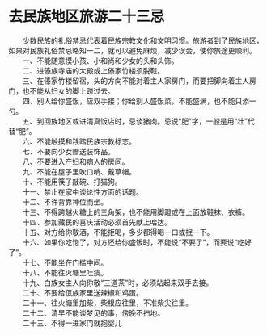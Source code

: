 # 去民族地区旅游二十三忌  

&emsp;&emsp;少数民族的礼俗禁忌代表着民族宗教文化和文明习惯。旅游者到了民族地区，如果对民族礼俗禁忌略知一二，就可以避免麻烦，减少误会，使你旅途更顺利。  
&emsp;&emsp;一、不能随意摸小孩、小和尚和少女的头和头饰。  
&emsp;&emsp;二、进傣族寺庙的大殿或上傣家竹楼须脱鞋。  
&emsp;&emsp;三、在傣家竹楼留宿，头的方向不能对着主人家房门，而要把脚向着主人房门，也不能从妇女的脚上跨过去。  
&emsp;&emsp;四、别人给你盛饭，应双手接；你给别人盛饭菜，不能盛满，也不能只添一勺。  
&emsp;&emsp;五、到回族地区或进清真饭店时，忌谈猪肉。忌说“肥”字，一般是用“壮”代替“肥”。  
&emsp;&emsp;六、不能触摸和践踏民族宗教标志。  
&emsp;&emsp;七、不要向少女赠送装饰品。  
&emsp;&emsp;八、不要进入产妇和病人的房间。  
&emsp;&emsp;九、不能在屋子里吹口哨、戴草帽。  
&emsp;&emsp;十、不能用筷子敲碗、打猫狗。  
&emsp;&emsp;十一、禁止在家中谈论性方面的话题。  
&emsp;&emsp;十二、不许背靠神位而坐。  
&emsp;&emsp;十三、不得跨越火糖上的三角架，也不能用脚蹬或在上面放鞋袜、衣裤。  
&emsp;&emsp;十四、参加藏民的喜庆活动必须首先献上哈达。  
&emsp;&emsp;十五、对方给你敬酒，不能拒喝，多少都得喝一口或抿一下。  
&emsp;&emsp;十六、如果你吃饱了，对方还给你盛饭时，不能说“不要了”，而要说“吃好了”。  
&emsp;&emsp;十七、不能坐在门槛中间。  
&emsp;&emsp;十八、不能往火塘里吐痰。  
&emsp;&emsp;十九、白族女主人向你敬“三道茶”时，必须站起来双手去接。  
&emsp;&emsp;二十、不要给佤族家里送辣椒和鸡蛋。  
&emsp;&emsp;二十一、往火塘里加柴，柴根应往里，不准柴尖往里。  
&emsp;&emsp;二十二、清早不能谈梦见的事，傍晚不扫地。  
&emsp;&emsp;二十三、不得一进家门就抱婴儿  
<!-- Last processed: 2025-07-22 03:44:30 -->
